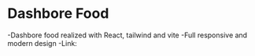 # Dashbore Food

-Dashbore food realized with React, tailwind and vite
-Full responsive and modern design
-Link: